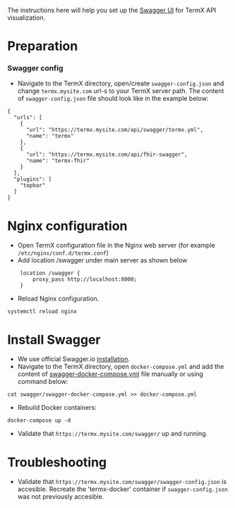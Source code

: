 The instructions here will help you set up the [Swagger UI](https://www.keycloak.org/) for TermX API visualization.

# Preparation
### Swagger config
- Navigate to the TermX directory, open/create `swagger-config.json` and change `termx.mysite.com` url-s to your TermX server path. The content of `swagger-config.json` file should look like in the example below:

```
{
  "urls": [
    {
      "url": "https://termx.mysite.com/api/swagger/termx.yml",
      "name": "termx"
    },
    {
      "url": "https://termx.mysite.com/api/fhir-swagger",
      "name": "termx-fhir"
    }
  ],
  "plugins": [
    "topbar"
  ]
}
```

# Nginx configuration
- Open TermX configuration file in the Nginx web server (for example `/etc/nginx/conf.d/termx.conf`)
- Add location /swagger under main server as shown below

```
    location /swagger {
        proxy_pass http://localhost:8000;
    }
```

- Reload Nginx configuration.

```
systemctl reload nginx
```


# Install Swagger

- We use official Swagger.io [installation](https://swagger.io/docs/open-source-tools/swagger-ui/usage/installation/).
- Navigate to the TermX directory, open `docker-compose.yml` and add the content of [swagger-docker-compose.yml](swagger-docker-compose.yml) file manually or using command below:

```
cat swagger/swagger-docker-compose.yml >> docker-compose.yml
```

-  Rebuild Docker containers:

```
docker-compose up -d
```

- Validate that `https://termx.mysite.com/swagger/` up and running.


# Troubleshooting
- Validate that `https://termx.mysite.com/swagger/swagger-config.json` is accesible. Recreate the 'termx-docker' container if `swagger-config.json` was not previously accesible.
